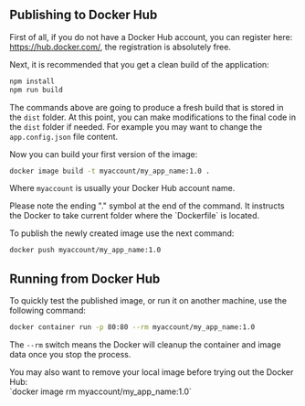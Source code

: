 
## Publishing to Docker Hub

First of all, if you do not have a Docker Hub account, you can register here: https://hub.docker.com/, the registration is absolutely free.

Next, it is recommended that you get a clean build of the application:

```sh
npm install
npm run build
```

The commands above are going to produce a fresh build that is stored in the `dist` folder.
At this point, you can make modifications to the final code in the `dist` folder if needed.
For example you may want to change the `app.config.json` file content.

Now you can build your first version of the image:

```sh
docker image build -t myaccount/my_app_name:1.0 .
```

Where `myaccount` is usually your Docker Hub account name.

<p class="warning">
Please note the ending "." symbol at the end of the command. It instructs the Docker to take current folder where the `Dockerfile` is located.
</p>

To publish the newly created image use the next command:

```sh
docker push myaccount/my_app_name:1.0
```

## Running from Docker Hub

To quickly test the published image, or run it on another machine, use the following command:

```sh
docker container run -p 80:80 --rm myaccount/my_app_name:1.0
```

The `--rm` switch means the Docker will cleanup the container and image data once you stop the process.

<p class="tip">
You may also want to remove your local image before trying out the Docker Hub:<br>
`docker image rm myaccount/my_app_name:1.0`
</p>
